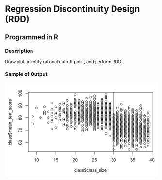 # Regression Discontinuity Design (RDD)

## Programmed in R

### Description
Draw plot, identify rational cut-off point, and perform RDD.

### Sample of Output

![](https://github.com/andrewjing404/homework/blob/master/Analytics%20-%20Regression%20Discontinuity%20Design/RDD.png?raw=true)
